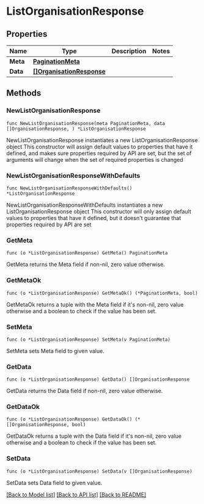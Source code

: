 # ListOrganisationResponse

## Properties

Name | Type | Description | Notes
------------ | ------------- | ------------- | -------------
**Meta** | [**PaginationMeta**](PaginationMeta.md) |  | 
**Data** | [**[]OrganisationResponse**](OrganisationResponse.md) |  | 

## Methods

### NewListOrganisationResponse

`func NewListOrganisationResponse(meta PaginationMeta, data []OrganisationResponse, ) *ListOrganisationResponse`

NewListOrganisationResponse instantiates a new ListOrganisationResponse object
This constructor will assign default values to properties that have it defined,
and makes sure properties required by API are set, but the set of arguments
will change when the set of required properties is changed

### NewListOrganisationResponseWithDefaults

`func NewListOrganisationResponseWithDefaults() *ListOrganisationResponse`

NewListOrganisationResponseWithDefaults instantiates a new ListOrganisationResponse object
This constructor will only assign default values to properties that have it defined,
but it doesn't guarantee that properties required by API are set

### GetMeta

`func (o *ListOrganisationResponse) GetMeta() PaginationMeta`

GetMeta returns the Meta field if non-nil, zero value otherwise.

### GetMetaOk

`func (o *ListOrganisationResponse) GetMetaOk() (*PaginationMeta, bool)`

GetMetaOk returns a tuple with the Meta field if it's non-nil, zero value otherwise
and a boolean to check if the value has been set.

### SetMeta

`func (o *ListOrganisationResponse) SetMeta(v PaginationMeta)`

SetMeta sets Meta field to given value.


### GetData

`func (o *ListOrganisationResponse) GetData() []OrganisationResponse`

GetData returns the Data field if non-nil, zero value otherwise.

### GetDataOk

`func (o *ListOrganisationResponse) GetDataOk() (*[]OrganisationResponse, bool)`

GetDataOk returns a tuple with the Data field if it's non-nil, zero value otherwise
and a boolean to check if the value has been set.

### SetData

`func (o *ListOrganisationResponse) SetData(v []OrganisationResponse)`

SetData sets Data field to given value.



[[Back to Model list]](../README.md#documentation-for-models) [[Back to API list]](../README.md#documentation-for-api-endpoints) [[Back to README]](../README.md)


